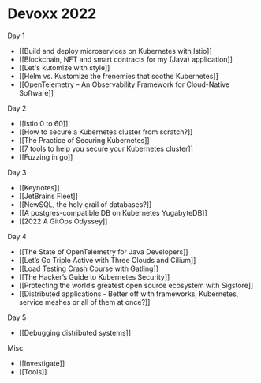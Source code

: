 # Devoxx 2022

Day 1
- [[Build and deploy microservices on Kubernetes with Istio]]
- [[Blockchain, NFT and smart contracts for my (Java) application]]
- [[Let's kutomize with style]]
- [[Helm vs. Kustomize the frenemies that soothe Kubernetes]]
- [[OpenTelemetry – An Observability Framework for Cloud-Native Software]]

Day 2
- [[Istio 0 to 60]]
- [[How to secure a Kubernetes cluster from scratch?]]
- [[The Practice of Securing Kubernetes]]
- [[7 tools to help you secure your Kubernetes cluster]]
- [[Fuzzing in go]]

Day 3
- [[Keynotes]]
- [[JetBrains Fleet]]
- [[NewSQL, the holy grail of databases?]]
- [[A postgres-compatible DB on Kubernetes YugabyteDB]]
- [[2022 A GitOps Odyssey]]

Day 4
- [[The State of OpenTelemetry for Java Developers]]
- [[Let’s Go Triple Active with Three Clouds and Cilium]]
- [[Load Testing Crash Course with Gatling]]
- [[The Hacker’s Guide to Kubernetes Security]]
- [[Protecting the world’s greatest open source ecosystem with Sigstore]]
- [[Distributed applications - Better off with frameworks, Kubernetes, service meshes or all of them at once?]]

Day 5
- [[Debugging distributed systems]]

Misc
- [[Investigate]]
- [[Tools]]
